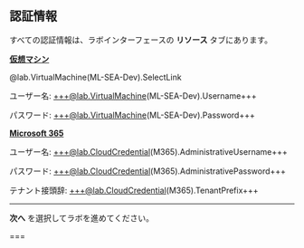 <style>
img {
    border: 1px solid black;
    }
</style>

## **認証情報**

すべての認証情報は、ラボインターフェースの **リソース** タブにあります。

<u>**仮想マシン**</u>

@lab.VirtualMachine(ML-SEA-Dev).SelectLink

ユーザー名: +++@lab.VirtualMachine(ML-SEA-Dev).Username+++

パスワード: +++@lab.VirtualMachine(ML-SEA-Dev).Password+++

<u>**Microsoft 365**</u>

ユーザー名: +++@lab.CloudCredential(M365).AdministrativeUsername+++

パスワード: +++@lab.CloudCredential(M365).AdministrativePassword+++

テナント接頭辞: +++@lab.CloudCredential(M365).TenantPrefix+++

---

**次へ** を選択してラボを進めてください。

===

